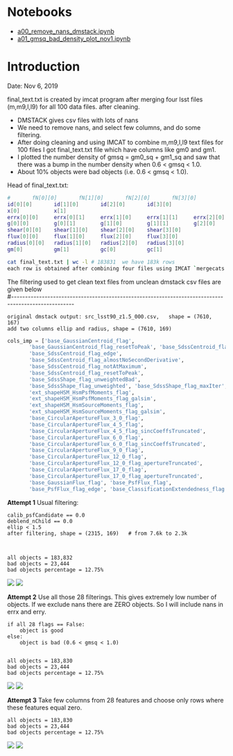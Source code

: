 # Notebooks
- [a00_remove_nans_dmstack.ipynb](https://nbviewer.jupyter.org/github/bpRsh/2019_shear_analysis_after_dmstack/blob/master/Nov_2019/nov1_2019/a00_remove_nans_dmstack.ipynb)
- [a01_gmsq_bad_density_plot_nov1.ipynb](https://nbviewer.jupyter.org/github/bpRsh/2019_shear_analysis_after_dmstack/blob/master/Nov_2019/nov1_2019/a01_gmsq_bad_density_plot_nov1.ipynb)

# Introduction
Date: Nov 6, 2019

final_text.txt is created by imcat program after merging four lsst files (m,m9,l,l9) for all 100 data files.
after cleaning.

- DMSTACK gives csv files with lots of nans
- We need to remove nans, and select few columns, and do some filtering.
- After doing cleaning and using IMCAT to combine m,m9,l,l9 text files for 100 files
  I got final_text.txt file which have columns like gm0 and gm1.
- I plotted the number density of gmsq = gm0_sq + gm1_sq and saw that
  there was a bump in the number density when 0.6 < gmsq < 1.0.
- About 10% objects were bad objects (i.e. 0.6 < gmsq < 1.0).


Head of final_text.txt:
```bash
#       fN[0][0]       fN[1][0]       fN[2][0]       fN[3][0]       
id[0][0]       id[1][0]       id[2][0]       id[3][0]           
x[0]           x[1]     
errx[0][0]     errx[0][1]     errx[1][0]     errx[1][1]     errx[2][0]     errx[2][1]     errx[3][0]     errx[3][1]        
g[0][0]        g[0][1]        g[1][0]        g[1][1]        g[2][0]        g[2][1]        g[3][0]        g[3][1]    
shear[0][0]    shear[1][0]    shear[2][0]    shear[3][0]    
flux[0][0]     flux[1][0]     flux[2][0]     flux[3][0]   
radius[0][0]   radius[1][0]   radius[2][0]   radius[3][0]          
gm[0]          gm[1]          gc[0]          gc[1]

cat final_text.txt | wc -l # 183831  we have 183k rows
each row is obtained after combining four files using IMCAT `mergecats 5 m m9 l l9` and finally `catcats all rows`. 
```


The filtering used to get clean text files from unclean dmstack csv files are given below    
#----------------------------------------------------------------------------------------------------
```
original dmstack output: src_lsst90_z1.5_000.csv,   shape = (7610, 167)
add two columns ellip and radius, shape = (7610, 169)
```



```python
cols_imp = ['base_GaussianCentroid_flag',
       'base_GaussianCentroid_flag_resetToPeak', 'base_SdssCentroid_flag',
       'base_SdssCentroid_flag_edge',
       'base_SdssCentroid_flag_almostNoSecondDerivative',
       'base_SdssCentroid_flag_notAtMaximum',
       'base_SdssCentroid_flag_resetToPeak',
       'base_SdssShape_flag_unweightedBad',
       'base_SdssShape_flag_unweighted', 'base_SdssShape_flag_maxIter',
       'ext_shapeHSM_HsmPsfMoments_flag',
       'ext_shapeHSM_HsmPsfMoments_flag_galsim',
       'ext_shapeHSM_HsmSourceMoments_flag',
       'ext_shapeHSM_HsmSourceMoments_flag_galsim',
       'base_CircularApertureFlux_3_0_flag',
       'base_CircularApertureFlux_4_5_flag',
       'base_CircularApertureFlux_4_5_flag_sincCoeffsTruncated',
       'base_CircularApertureFlux_6_0_flag',
       'base_CircularApertureFlux_6_0_flag_sincCoeffsTruncated',
       'base_CircularApertureFlux_9_0_flag',
       'base_CircularApertureFlux_12_0_flag',
       'base_CircularApertureFlux_12_0_flag_apertureTruncated',
       'base_CircularApertureFlux_17_0_flag',
       'base_CircularApertureFlux_17_0_flag_apertureTruncated',
       'base_GaussianFlux_flag', 'base_PsfFlux_flag',
       'base_PsfFlux_flag_edge', 'base_ClassificationExtendedness_flag']

```

**Attempt 1**
Usual filtering:
```
calib_psfCandidate == 0.0
deblend_nChild == 0.0
ellip < 1.5
after filtering, shape = (2315, 169)   # from 7.6k to 2.3k
    
    
    
all objects = 183,832
bad objects = 23,444
bad objects percentage = 12.75% 
```
![](results/a01_orig_gmsq_kde_whole_data.png)
![](results/a02_orig_gmsq_kde_zoom.png)


**Attempt 2**
Use all those 28 filterings.
This gives extremely low number of objects. If we exclude nans there are ZERO
objects. So I will include nans in errx and erry.
```
if all 28 flags == False:
    object is good 
else:
    object is bad (0.6 < gmsq < 1.0)
    
    
all objects = 183,830
bad objects = 23,444
bad objects percentage = 12.75% 
```
![](results/b01_gmsq_kde_whole_data.png)
![](results/b02_gmsq_kde_zoom.png)


**Attempt 3**
Take few columns from 28 features and choose only rows
where these features equal zero.
```
all objects = 183,830
bad objects = 23,444
bad objects percentage = 12.75% 

```
![](results/c01_few_gmsq_kde_whole_data.png)
![](results/c02_few_gmsq_kde_zoom.png)
